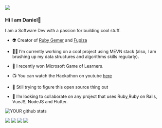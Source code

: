<img src="https://github.com/katungi/katungi/blob/master/images/githubcoverpage.png">

### Hi I am Daniel👋

I am a Software Dev with a passion for building cool stuff.

- 👽 Creator of [Ruby Gemer](https://github.com/marketplace/actions/ruby-gemer) and [Fupiza](http://fupiza.herokuapp.com/)
- 🤸‍♂️ I’m currently working on a cool project using MEVN stack (also, I am brushing up my data structures and algorithms skills regularly).


- 🥳 I recently won Microsoft Game of Learners. 

- 📺 You can watch the Hackathon on youtube [here](https://www.youtube.com/watch?v=KzEIiYP3r6U&t=17s)

- 🤡 Still trying to figure this open source thing out

- 🤝 I’m looking to collaborate on any project that uses Ruby,Ruby on Rails, VueJS, NodeJS and Flutter. 

![YOUR github stats](https://github-readme-stats.vercel.app/api?username=katungi)

[<img src="https://img.shields.io/badge/twitter-%231DA1F2.svg?&style=for-the-badge&logo=twitter&logoColor=white" />](https://twitter.com/WarriorRapid) [<img src="https://img.shields.io/badge/medium-%2312100E.svg?&style=for-the-badge&logo=medium&logoColor=white" />](https://medium.com/@dankatdennis)  [<img src="https://img.shields.io/badge/linkedin-%230077B5.svg?&style=for-the-badge&logo=linkedin&logoColor=white" />](https://www.linkedin.com/in/daniel-dennis-7471401a5/) [<img src = "https://img.shields.io/badge/instagram-%23E4405F.svg?&style=for-the-badge&logo=instagram&logoColor=white">](https://www.instagram.com/kenyanboydoingthings)
